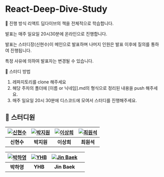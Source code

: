 # React-Deep-Dive-Study

🎯 진행 방식
리액트 딥다이브의 책을 전체적으로 학습합니다.

발표는 매주 일요일 20시30분에 온라인으로 진행합니다.

발표는 스터디장(신현수)이 메인으로 발표하며 나머지 인원은 발표 이후에 질의를 통하여 진행됩니다.

특정 사유에 의하여 발표자는 변경될 수 있습니다.

📌 스터디 방법

1. 레파지토리를 clone 해주세요
2. 해당 주차의 폴더에 [이름 or 닉네임].md의 형식으로 정리된 내용을 push 해주세요.
3. 매주 일요일 20시 30분에 디스코드에 모여서 스터디를 진행해주세요.

## 👥 스터디원

| [![신현수](https://avatars.githubusercontent.com/u/58941022?v=4)](https://github.com/scato3) | [![박지원](https://avatars.githubusercontent.com/u/124491335?v=4)](https://github.com/xoxojw) | [![이상희](https://avatars.githubusercontent.com/u/80993302?v=4)](https://github.com/sanghee01) | [![최원석](https://avatars.githubusercontent.com/u/124907958?v=4)](https://github.com/salkizzang) |
| :------------------------------------------------------------------------------------------: | :-------------------------------------------------------------------------------------------: | :---------------------------------------------------------------------------------------------: | :-----------------------------------------------------------------------------------------------: |
|                                          **신현수**                                          |                                          **박지원**                                           |                                           **이상희**                                            |                                            **최원석**                                             |

| [![박하영](https://avatars.githubusercontent.com/u/109210054?v=4)](https://github.com/hypnotes) | [![YHB](https://avatars.githubusercontent.com/u/72931375?v=4)](https://github.com/hov-i) | [![Jin Baek](https://avatars.githubusercontent.com/u/108963465?v=4)](https://github.com/jinbaek78) |     |
| :---------------------------------------------------------------------------------------------: | :--------------------------------------------------------------------------------------: | :------------------------------------------------------------------------------------------------: | :-: |
|                                           **박하영**                                            |                                         **YHB**                                          |                                            **Jin Baek**                                            |     |
